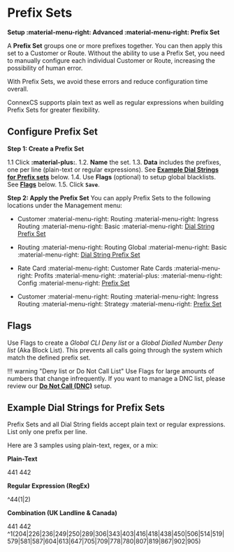 # Prefix Sets

**Setup :material-menu-right: Advanced :material-menu-right: Prefix Set**

A **Prefix Set** groups one or more prefixes together. You can then apply this set to a Customer or Route. Without the ability to use a Prefix Set, you need to manually configure each individual Customer or Route, increasing the possibility of human error.

With Prefix Sets, we avoid these errors and reduce configuration time overall.

ConnexCS supports plain text as well as regular expressions when building Prefix Sets for greater flexibility.

## Configure Prefix Set

**Step 1: Create a Prefix Set**

1.1 Click **:material-plus:**.
1.2. **Name** the set.
1.3. **Data** includes the prefixes, one per line (plain-text or regular expressions). See [**Example Dial Strings for Prefix sets**](/setup/advanced/prefix-set/#example-dial-strings-for-prefix-sets) below.
1.4. Use **Flags** (optional) to setup global blacklists. See [**Flags**](/setup/advanced/prefix-set/#flags) below.
1.5. Click **`Save`**.

**Step 2: Apply the Prefix Set**
You can apply Prefix Sets to the following locations under the Management menu:

+ Customer :material-menu-right: Routing :material-menu-right: Ingress Routing :material-menu-right: Basic :material-menu-right: [Dial String Prefix Set](https://docs.connexcs.com/customer/routing/#basic)

+ Routing :material-menu-right: Routing Global :material-menu-right: Basic :material-menu-right: [Dial String Prefix Set](https://docs.connexcs.com/global-routing/)

+ Rate Card :material-menu-right: Customer Rate Cards :material-menu-right: Profits :material-menu-right: :material-plus: :material-menu-right: Config :material-menu-right: [Prefix Set](https://docs.connexcs.com/customer-ratecard/#main-tab)

+ Customer :material-menu-right: Routing :material-menu-right: Ingress Routing :material-menu-right: Strategy :material-menu-right: [Prefix Set](https://docs.connexcs.com/customer-ratecard/#main-tab)

## Flags

Use Flags to create a *Global CLI Deny list* or a *Global Dialled Number Deny list* (Aka Block List). This prevents all calls going through the system which match the defined prefix set.

!!! warning "Deny list or Do Not Call List"
    Use Flags for large amounts of numbers that change infrequently. If you want to manage a DNC list, please review our [**Do Not Call (DNC)**](https://docs.connexcs.com/dnc/) setup.

## Example Dial Strings for Prefix Sets

Prefix Sets and all Dial String fields accept plain text or regular expressions. List only one prefix per line.

Here are 3 samples using plain-text, regex, or a mix:

**Plain-Text**

441
442

**Regular Expression (RegEx)**

^44(1|2)

**Combination (UK Landline & Canada)**

441
442
^1(204|226|236|249|250|289|306|343|403|416|418|438|450|506|514|519|579|581|587|604|613|647|705|709|778|780|807|819|867|902|905)

